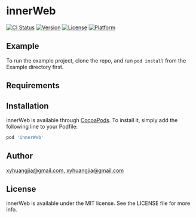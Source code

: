 # innerWeb

[![CI Status](https://img.shields.io/travis/xyhuangjia@gmail.com/innerWeb.svg?style=flat)](https://travis-ci.org/xyhuangjia@gmail.com/innerWeb)
[![Version](https://img.shields.io/cocoapods/v/innerWeb.svg?style=flat)](https://cocoapods.org/pods/innerWeb)
[![License](https://img.shields.io/cocoapods/l/innerWeb.svg?style=flat)](https://cocoapods.org/pods/innerWeb)
[![Platform](https://img.shields.io/cocoapods/p/innerWeb.svg?style=flat)](https://cocoapods.org/pods/innerWeb)

## Example

To run the example project, clone the repo, and run `pod install` from the Example directory first.

## Requirements

## Installation

innerWeb is available through [CocoaPods](https://cocoapods.org). To install
it, simply add the following line to your Podfile:

```ruby
pod 'innerWeb'
```

## Author

xyhuangjia@gmail.com, xyhuangjia@gmail.com

## License

innerWeb is available under the MIT license. See the LICENSE file for more info.
